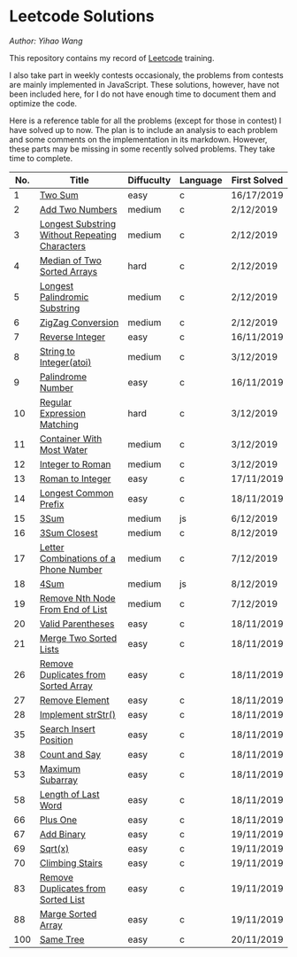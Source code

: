 # Leetcode Solutions

*Author: Yihao Wang*

This repository contains my record of [Leetcode](https://leetcode.com/) training.

I also take part in weekly contests occasionaly, the problems from contests are mainly implemented in JavaScript. These solutions, however, have not been included here, for I do not have enough time to document them and optimize the code.

Here is a reference table for all the problems (except for those in contest) I have solved up to now. The plan is to include an analysis to each problem and some comments on the implementation in its markdown. However, these parts may be missing in some recently solved problems. They take time to complete.

|No.|Title|Diffuculty|Language|First Solved|
|---|---|---|---|---|
|1|[Two Sum](https://github.com/CoderYihaoWang/LeetCodeSolutions/blob/master/1_Two_Sum.md)|easy|c|16/17/2019|
|2|[Add Two Numbers](https://github.com/CoderYihaoWang/LeetCodeSolutions/blob/master/2_Add_Two_Numbers.md)|medium|c|2/12/2019|
|3|[Longest Substring Without Repeating Characters](https://github.com/CoderYihaoWang/LeetCodeSolutions/blob/master/3_Longest_Substring_Without_Repeating_Characters.md)|medium|c|2/12/2019|
|4|[Median of Two Sorted Arrays](https://github.com/CoderYihaoWang/LeetCodeSolutions/blob/master/4_Median_of_Two_Sorted_Arrays.md)|hard|c|2/12/2019|
|5|[Longest Palindromic Substring](https://github.com/CoderYihaoWang/LeetCodeSolutions/blob/master/5_Longest_Palindromic_Substring.md)|medium|c|2/12/2019|
|6|[ZigZag Conversion](https://github.com/CoderYihaoWang/LeetCodeSolutions/blob/master/6_ZigZag_Conversion.md)|medium|c|2/12/2019|
|7|[Reverse Integer](https://github.com/CoderYihaoWang/LeetCodeSolutions/blob/master/7_Reverse_Integer.md)|easy|c|16/11/2019|
|8|[String to Integer(atoi)](https://github.com/CoderYihaoWang/LeetCodeSolutions/blob/master/8_String_to_Integer(atoi).md)|medium|c|3/12/2019|
|9|[Palindrome Number](https://github.com/CoderYihaoWang/LeetCodeSolutions/blob/master/9_Palindrome_Number.md)|easy|c|16/11/2019|
|10|[Regular Expression Matching](https://github.com/CoderYihaoWang/LeetCodeSolutions/blob/master/10_Regular_Expression_Matching.md)|hard|c|3/12/2019|
|11|[Container With Most Water](https://github.com/CoderYihaoWang/LeetCodeSolutions/blob/master/11_Container_With_Most_Water.md)|medium|c|3/12/2019|
|12|[Integer to Roman](https://github.com/CoderYihaoWang/LeetCodeSolutions/blob/master/12_Integer_to_Roman.md)|medium|c|3/12/2019|
|13|[Roman to Integer](https://github.com/CoderYihaoWang/LeetCodeSolutions/blob/master/13_Roman_to_Integer.md)|easy|c|17/11/2019|
|14|[Longest Common Prefix](https://github.com/CoderYihaoWang/LeetCodeSolutions/blob/master/14_Longest_Common_Prefix.md)|easy|c|18/11/2019|
|15|[3Sum](https://github.com/CoderYihaoWang/LeetCodeSolutions/blob/master/15_3Sum.md)|medium|js|6/12/2019|
|16|[3Sum Closest](https://github.com/CoderYihaoWang/LeetCodeSolutions/blob/master/16_3Sum_Closest.md)|medium|c|8/12/2019|
|17|[Letter Combinations of a Phone Number](https://github.com/CoderYihaoWang/LeetCodeSolutions/blob/master/17_Letter_Combinations_of_a_Phone_Number.md)|medium|c|7/12/2019|
|18|[4Sum](https://github.com/CoderYihaoWang/LeetCodeSolutions/blob/master/18_4Sum.md)|medium|js|8/12/2019|
|19|[Remove Nth Node From End of List](https://github.com/CoderYihaoWang/LeetCodeSolutions/blob/master/19_Remove_Nth_Node_From_End_of_List.md)|medium|c|7/12/2019|
|20|[Valid Parentheses](https://github.com/CoderYihaoWang/LeetCodeSolutions/blob/master/20_Valid_Parentheses.md)|easy|c|18/11/2019|
|21|[Merge Two Sorted Lists](https://github.com/CoderYihaoWang/LeetCodeSolutions/blob/master/21_Merge_Two_Sorted_Lists.md)|easy|c|18/11/2019|
|26|[Remove Duplicates from Sorted Array](https://github.com/CoderYihaoWang/LeetCodeSolutions/blob/master/26_Remove_Duplicates_from_Sorted_Array.md)|easy|c|18/11/2019|
|27|[Remove Element](https://github.com/CoderYihaoWang/LeetCodeSolutions/blob/master/27_Remove_Element.md)|easy|c|18/11/2019|
|28|[Implement strStr()](https://github.com/CoderYihaoWang/LeetCodeSolutions/blob/master/28_Implement_strStr().md)|easy|c|18/11/2019|
|35|[Search Insert Position](https://github.com/CoderYihaoWang/LeetCodeSolutions/blob/master/35_Search_Insert_Position.md)|easy|c|18/11/2019|
|38|[Count and Say](https://github.com/CoderYihaoWang/LeetCodeSolutions/blob/master/38_Count_and_Say.md)|easy|c|18/11/2019|
|53|[Maximum Subarray](https://github.com/CoderYihaoWang/LeetCodeSolutions/blob/master/53_Maximum_Subarray.md)|easy|c|18/11/2019|
|58|[Length of Last Word](https://github.com/CoderYihaoWang/LeetCodeSolutions/blob/master/58_Length_of_Last_Word.md)|easy|c|18/11/2019|
|66|[Plus One](https://github.com/CoderYihaoWang/LeetCodeSolutions/blob/master/66_Plus_One.md)|easy|c|18/11/2019|
|67|[Add Binary](https://github.com/CoderYihaoWang/LeetCodeSolutions/blob/master/67_Add_Binary.md)|easy|c|19/11/2019|
|69|[Sqrt(x)](https://github.com/CoderYihaoWang/LeetCodeSolutions/blob/master/69_Sqrt(x).md)|easy|c|19/11/2019|
|70|[Climbing Stairs](https://github.com/CoderYihaoWang/LeetCodeSolutions/blob/master/70_Climbing_Stairs.md)|easy|c|19/11/2019|
|83|[Remove Duplicates from Sorted List](https://github.com/CoderYihaoWang/LeetCodeSolutions/blob/master/83_Remove_Duplicates_from_Sorted_List.md)|easy|c|19/11/2019|
|88|[Marge Sorted Array](https://github.com/CoderYihaoWang/LeetCodeSolutions/blob/master/88_Marge_Sorted_Array.md)|easy|c|19/11/2019|
|100|[Same Tree](https://github.com/CoderYihaoWang/LeetCodeSolutions/blob/master/100_Same_Tree.md)|easy|c|20/11/2019|
